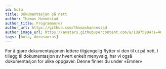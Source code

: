 ```yaml
---
id: hola
title: Dokumentasjon på nett
author: Thomas Hannestad
author_title: Programmerer
author_url: https://github.com/thomashannestad
author_image_url: https://avatars.githubusercontent.com/u/10975904?s=400&u=3da50813df75e4f3afb48e241aba5457756c51a7&v=4
tags: [hola, docusaurus]
---
```


For å gjøre dokumentasjonen lettere tilgjengelig flytter vi den til ut på nett. I tillegg til dokumentasjon av hvert enkelt menyvalg, har vi også dokumentasjon for ulike oppgaver. Denne finner du under «Emner»
